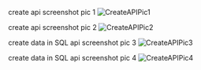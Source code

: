 create api screenshot pic 1
![CreateAPIPic1](https://github.com/user-attachments/assets/e1876ca8-8989-4e2c-9962-a46e4b373386)

create api screenshot pic 2 
![CreateAPIPic2](https://github.com/user-attachments/assets/84bdc810-a6a2-42c2-8b4f-b7ecfa9a3b5b)

create data in SQL api screenshot pic 3
![CreateAPIPic3](https://github.com/user-attachments/assets/d1d0a834-6493-46d3-ac6c-c49589c6eaad)

create data in SQL api screenshot pic 4
![CreateAPIPic4](https://github.com/user-attachments/assets/cc424b3f-cfc2-4393-8a46-f1e6df319846)
